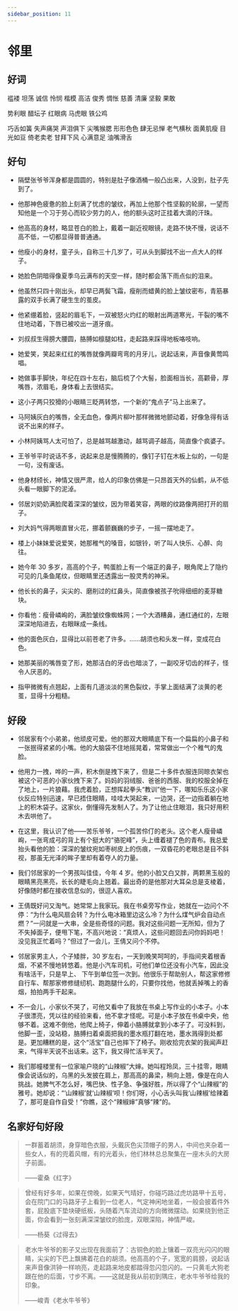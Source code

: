 ```yaml
---
sidebar_position: 11
---
```


# 邻里

## 好词

褴褛 坦荡 诚信 怜悯 楷模 高洁 俊秀 惆怅 慈善 清廉 坚毅 果敢

势利眼 醋坛子 红眼病 马虎眼 铁公鸡

巧舌如簧 失声痛哭 声泪俱下 尖嘴猴腮 形形色色 肆无忌惮 老气横秋 面黄肌瘦 目光如豆 倚老卖老 甘拜下风 心满意足 油嘴滑舌

## 好句

- 隔壁张爷爷浑身都是圆圆的，特别是肚子像酒桶一般凸出来，人没到，肚子先到了。

- 他那神色疲惫的脸上刻满了忧虑的皱纹，再加上他那个性坚毅的轮廓，一望而知他是一个习于劳心而较少劳力的人，他的额头这时正挂着大滴的汗珠。

- 他高高的身材，略显苍白的脸上，戴着一副近视眼镜，走路不快不慢，说话不高不低，一切都显得普普通通。

- 他瘦小的身材，童子头，自称三十几岁了，可从头到脚找不出一点大人的样子。

- 她脸色阴暗得像夏季乌云满布的天空一样，随时都会落下雨点似的泪来。

- 他虽然只四十刚出头，却早已两鬓飞霜，瘦削而蜡黄的脸上皱纹密布，青筋暴露的双手长满了硬生生的茧皮。

- 他紧绷着脸，竖起的眉毛下，一双被怒火灼红的眼射出两道寒光，干裂的嘴不住地动着，下唇已被咬出一道牙痕。

- 刘叔叔生得膀大腰圆，胳膊如檩腿如柱，走起路来踩得地板咯吱响。

- 她爱笑，笑起来红红的嘴唇就像两瓣弯弯的月牙儿，说起话来，声音像黄莺鸣唱。

- 她做事手脚快，年纪在四十左右，脑后梳了个大髻，脸面相当长，高颧骨，厚嘴唇，浓眉毛，身体看上去很结实。

- 这小子两只狡猾的小眼睛三眨两转悠，一个新的“鬼点子”马上出来了。

- 马阿姨灰白的嘴唇，全无血色，像两片柳叶那样微微地颤动着，好像急得有话说不出来的样子。

- 小林阿姨骂人太可怕了，总是越骂越激动，越骂调子越高，简直像个疯婆子。

- 王爷爷平时说话不多，说起来总是慢腾腾的，像钉子钉在木板上似的，一句是一句，没有废话。

- 他身材颀长，神情又很严肃，给人的印象仿佛是一只昂首天外的仙鹤，从不低头看一眼脚下的泥淖。

- 邻居刘奶奶满脸爬着深深的皱纹，因为带着笑容，两眼的纹路像两把打开的扇子。

- 刘大妈气得两眼直冒火花，挪着颤巍巍的步子，一摇一摆地走了。

- 楼上小妹妹爱说爱笑，她那稚气的嗓音，如银铃，听了叫人快乐、心醉、向往。

- 她今年 30 多岁，高高的个子，鸭蛋脸上有一个端正的鼻子，眼角爬上了隐约可见的几条鱼尾纹，但眼睛里还透露出一股灵秀的神采。

- 他长长的鼻子，尖尖的、磨削过的红鼻头，简直像被孩子吮得细细的麦芽糖块。

- 你看他：瘦骨嶙峋的，满脸皱纹像蜘蛛网；一个大酒糟鼻，通红通红的，左眼深深地陷进去，右眼眯成一条线。

- 他的面色灰白，显得比以前苍老了许多。……胡须也和头发一样，变成花白色。

- 她那美丽的嘴唇变了形，她那洁白的牙齿也暗淡了，一副咬牙切齿的样子，怪令人厌恶的。

- 指甲微微有点翘起，上面有几道淡淡的黑色裂纹，手掌上面结满了淡黄的老茧，显得十分粗糙。

## 好段

- 邻居家有个小弟弟，他顽皮可爱。他的那双大眼睛底下有一个扁扁的小鼻子和一张抿得紧紧的小嘴。他的大脑袋不住地摇晃着，常常做出一个个稚气的鬼脸。

- 他用力一拽，哗的一声，积木倒是拽下来了，但是二十多件衣服连同晾衣架也被这个可恶的小家伙拽下来了。妈妈的羽绒服、爸爸的西服、我的校服全掉在了地上，一片狼藉。我虎着脸，正想挥起拳头“教训”他一下，哪知乐乐这小家伙反应特别迅速，早已捂住眼睛，哇哇大哭起来，一边哭，还一边指着躺在地上的积木袋子。这家伙，倒懂得先发制人了。为了让他止住眼泪，我只好用积木去哄他了。

- 在这里，我认识了他——苦乐爷爷，一个孤苦伶仃的老头。这个老人瘦骨嶙峋，一张弯成弓的背上有个挺大的“骆驼峰”，头上缠着褪了色的青布。我总爱抬头看他的脸：深深的皱纹宛如枣树皮上的伤痕，一双昏花的老眼总是目不斜视，那虽无光泽的眸子里却有着夺人的力量。

- 我们邻居家的一个男孩叫佳佳，今年 4 岁。他的小脸又白又胖，两颗黑玉般的眼睛黑亮黑亮，长长的睫毛向上翘着。最出奇的是他那对大耳朵总是支棱着，好像随时都在接收信息似的，很逗人喜欢。

- 王倩既好问又淘气。她常常上我家玩。我在书桌旁写作业，她就在一边问个不停：“为什么电风扇会转？为什么电冰箱里边这么冷？为什么煤气炉会自动点燃？”一问就是一大串，全是些奇怪的问题。我对这些问题一无所知，但为了不失掉面子，便甩下笔，不高兴地说：“真烦人，这些问题回去问你妈妈吧！没见我正忙着吗？”但过了一会儿，王倩又问个不停。

- 邻居家男主人，个子矮胖，30 岁左右，一天到晚笑呵呵的，手指间夹着根香烟，不紧不慢地转悠着。他是小汽车司机，可他们单位还没有小汽车，因此没有啥活干，只是早上、 下午到单位签一次到。他很乐于帮助别人，帮这家修修自行车、帮那家修修缝纫机、跑跑腿什么的，只要你找他，他就丢掉嘴上的香烟，拍拍两手干起来。

- 不一会儿，小家伙不哭了，可他又看中了我放在书桌上写作业的小本子。小本子很漂亮，凭以往的经验来看，他不拿才怪呢。可是小本子放在书桌中央，他够不着。这难不倒他，他爬上椅子，伸着小胳膊就拿到小本子了。可没料到，他脚一歪，没站稳，胳膊扫着桌面把我的墨水瓶打翻在地，墨水溅得到处都是。更加糟糕的是，这个“活宝”自己也摔下了椅子。刚收拾完衣架的我闻声赶来，气得半天说不出话来。这下，我又得忙活半天了。

- 我们那幢楼里有一位家喻户晓的“山辣椒”大婶。她叫程玲凤，三十挂零，眼睛像会说话似的，乌黑的头发披在肩上，那高高的鼻梁，稍向上翘，像是在向人挑战。她脾气不怎么好，嘴巴快、性子急、争强好胜，所以得了个“山辣椒”的雅号。她却说：“‘山辣椒’就‘山辣椒’呗！你们呀，小心舌头叫我‘山辣椒’给辣着了，那可是自作自受！”你瞧，这个“辣椒婶”真够“辣”的。

## 名家好句好段

> 一群蓄着胡须，身穿暗色衣服，头戴灰色尖顶帽子的男人，中间也夹杂着一些女人，有的兜着风帽，有的光着头，他们林林总总聚集在一座木头的大房子前面。
>
> ——霍桑《红字》

> 曾经有好多年，如果在傍晚，如果天气晴好，你碰巧路过虎坊路甲十五号，会在院门口的马路牙子上看到一位老人，气定神闲地坐着，一般会披着件外套，屁股底下垫块硬纸板，头随着汽车流动的方向微微摆动。如果绕到他正面，你会看到一张刻满深深皱纹的脸庞，双眼深陷，神情严峻。
>
> ——杨葵《过得去》

> 老水牛爷爷的影子又出现在我面前了：古铜色的脸上镶着一双亮光闪闪的眼睛，尖尖的下巴上飘拂着花白的胡须。他高高的个子，宽宽的肩膀，说起话来声音像洪钟一样响亮，走起路来地皮都踏得忽闪忽闪的。一只黄毛大狗老跟在他的后面，寸步不离。——这就是我从前初到隅庄，老水牛爷爷给我的印象。
>
> ——峻青《老水牛爷爷》
